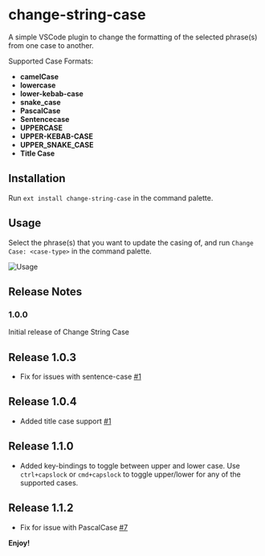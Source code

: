 # change-string-case

A simple VSCode plugin to change the formatting of the selected phrase(s) from one case to another.

Supported Case Formats:
  - **camelCase**
  - **lowercase**
  - **lower-kebab-case**
  - **snake_case**
  - **PascalCase**
  - **Sentencecase**
  - **UPPERCASE**
  - **UPPER-KEBAB-CASE**
  - **UPPER_SNAKE_CASE**
  - **Title Case**

## Installation

Run `ext install change-string-case` in the command palette.

## Usage

Select the phrase(s) that you want to update the casing of, and run `Change Case: <case-type>` in the command palette.

![Usage](https://raw.githubusercontent.com/maximus136/change-string-case/master/code-gif.gif)


<!--
## Known Issues

Calling out known issues can help limit users opening duplicate issues against your extension. -->

## Release Notes

### 1.0.0

Initial release of Change String Case

## Release 1.0.3
- Fix for issues with sentence-case [#1](https://github.com/maximus136/change-string-case/issues/1)

## Release 1.0.4
- Added title case support [#1](https://github.com/maximus136/change-string-case/issues/2)

## Release 1.1.0
- Added key-bindings to toggle between upper and lower case. Use `ctrl+capslock` or `cmd+capslock` to toggle upper/lower for any of the supported cases.

## Release 1.1.2
- Fix for issue with PascalCase [#7](https://github.com/maximus136/change-string-case/issues/7)

**Enjoy!**
